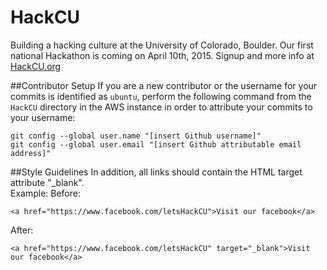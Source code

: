 HackCU
======
Building a hacking culture at the University of Colorado, Boulder. Our first national Hackathon is coming on April 10th, 2015. Signup and more info at [HackCU.org](http://HackCU.org/)

##Contributor Setup
If you are a new contributor or the username for your commits is identified as ```ubuntu```, perform the following command from the ```HackCU``` directory in the AWS instance in order to attribute your commits to your username:

    git config --global user.name "[insert Github username]"
    git config --global user.email "[insert Github attributable email address]"

##Style Guidelines
In addition, all links should contain the HTML target attribute "_blank". <br>
Example:
Before:

    <a href="https://www.facebook.com/letsHackCU">Visit our facebook</a>
    
After:
    
    <a href="https://www.facebook.com/letsHackCU" target="_blank">Visit our facebook</a>
    
